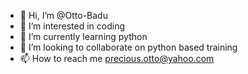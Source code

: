 - 👋 Hi, I’m @Otto-Badu
- 👀 I’m interested in coding 
- 🌱 I’m currently learning python 
- 💞️ I’m looking to collaborate on python based training 
- 📫 How to reach me precious.otto@yahoo.com

<!---
Otto-Badu/Otto-Badu is a ✨ special ✨ repository because its `README.md` (this file) appears on your GitHub profile.
You can click the Preview link to take a look at your changes.
--->
